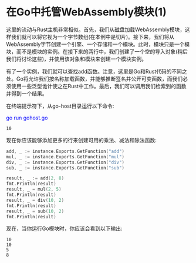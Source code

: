 # 在Go中托管WebAssembly模块(1)

这里的流动与Rust主机非常相似。首先，我们从磁盘加载WebAssembly模块，这样我们就可以将它视为一个字节数组(在本例中是切片)。接下来，我们将从WebAssembly字节创建一个引擎、一个存储和一个模块。此时，模块只是一个模块，而不是模块的实例。在接下来的两行中，我们创建了一个空的导入对象(稍后我们将讨论这些)，并使用该对象和模块来创建一个模块实例。

有了一个实例，我们就可以查找add函数。注意，这里是Go和Rust代码的不同之处。Go将允许我们按名称加载函数，并能够推断签名并公开可变函数，而我们必须使用一些泛型诡计使之在Rust中工作。最后，我们可以调用我们检索到的函数并得到一个结果。

在终端提示符下，从go-host目录运行以下命令:

<font color=Blue>go run gohost.go</font>

```text
10
```

现在你应该能够添加更多的行来创建可用的乘法、减法和除法函数:

```go
add, _ := instance.Exports.GetFunction("add")
mul, _ := instance.Exports.GetFunction("mul")
div, _ := instance.Exports.GetFunction("div")
sub, _ := instance.Exports.GetFunction("sub")

result, _ := add(2, 8)
fmt.Println(result)
result, _ = mul(2, 5)
fmt.Println(result)
result, _ = div(10, 2)
fmt.Println(result)
result, _ = sub(10, 2)
fmt.Println(result)
```

现在，当你运行Go模块时，你应该会看到以下输出:

```text
10
10
5
8
```
